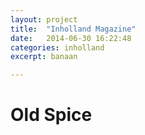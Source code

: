 ```yaml
---
layout: project
title:  "Inholland Magazine"
date:   2014-06-30 16:22:48
categories: inholland
excerpt: banaan

---
```


<h1>Old Spice</h1>
